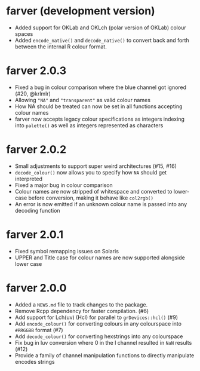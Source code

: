 # farver (development version)

* Added support for OKLab and OKLch (polar version of OKLab) colour spaces
* Added `encode_native()` and `decode_native()` to convert back and forth 
  between the internal R colour format.

# farver 2.0.3

* Fixed a bug in colour comparison where the blue channel got ignored 
  (#20, @krlmlr)
* Allowing `"NA"` and `"transparent"` as valid colour names
* How NA should be treated can now be set in all functions accepting colour 
  names
* farver now accepts legacy colour specifications as integers indexing into
  `palette()` as well as integers represented as characters

# farver 2.0.2

* Small adjustments to support super weird architectures (#15, #16)
* `decode_colour()` now allows you to specify how `NA` should get interpreted
* Fixed a major bug in colour comparison
* Colour names are now stripped of whitespace and converted to lower-case before
  conversion, making it behave like `col2rgb()`
* An error is now emitted if an unknown colour name is passed into any decoding
  function

# farver 2.0.1

* Fixed symbol remapping issues on Solaris
* UPPER and Title case for colour names are now supported alongside lower case

# farver 2.0.0

* Added a `NEWS.md` file to track changes to the package.
* Remove Rcpp dependency for faster compilation. (#6)
* Add support for Lch(uv) (Hcl) for parallel to `grDevices::hcl()` (#9)
* Add `encode_colour()` for converting colours in any colourspace into `#RRGGBB`
  format (#7)
* Add `decode_colour()` for converting hexstrings into any colourspace
* Fix bug in luv conversion where 0 in the l channel resulted in `NaN` results 
  (#12)
* Provide a family of channel manipulation functions to directly manipulate 
  encodes strings
